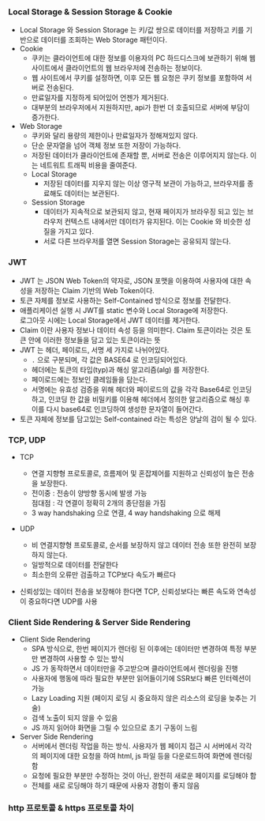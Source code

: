 ### Local Storage & Session Storage & Cookie
+ Local Storage 와 Session Storage 는 키/값 쌍으로 데이터를 저장하고 키를 기반으로 데이터를 조회하는 Web Storage 패턴이다.
+ Cookie
    - 쿠키는 클라이언트에 대한 정보를 이용자의 PC 하드디스크에 보관하기 위해 웹 사이트에서 클라이언트의 웹 브라우저에 전송하는 정보이다.
    - 웹 사이트에서 쿠키를 설정하면, 이후 모든 웹 요청은 쿠키 정보를 포함하여 서버로 전송된다.
    - 만료일자를 지정하게 되어있어 언젠가 제거된다.
    - 대부분의 브라우저에서 지원하지만, api가 한번 더 호출되므로 서버에 부담이 증가한다.
+ Web Storage
    - 쿠키와 달리 용량의 제한이나 만료일자가 정해져있지 않다.
    - 단순 문자열을 넘어 객체 정보 또한 저장이 가능하다.
    - 저장된 데이터가 클라이언트에 존재할 뿐, 서버로 전송은 이루어지지 않는다. 이는 네트워트 트래픽 비용을 줄여준다.
    - Local Storage
        + 저장된 데이터를 지우지 않는 이상 영구적 보관이 가능하고, 브라우저를 종료해도 데이터는 보관된다.
    - Session Storage
        + 데이터가 지속적으로 보관되지 않고, 현재 페이지가 브라우징 되고 있는 브라우저 컨텍스트 내에서만 데이터가 유지된다. 이는 Cookie 와 비슷한 성질을 가지고 있다. 
        + 서로 다른 브라우저를 열면 Session Storage는 공유되지 않는다.


### JWT
+ JWT 는 JSON Web Token의 약자로, JSON 포맷을 이용하여 사용자에 대한 속성을 저장하는 Claim 기반의 Web Token이다.
+ 토큰 자체를 정보로 사용하는 Self-Contained 방식으로 정보를 전달한다.
+ 애플리케이션 실행 시 JWT를 static 변수와 Local Storage에 저장한다.     
로그아웃 시에는 Local Storage에서 JWT 데이터를 제거한다.
+ Claim 이란 사용자 정보나 데이터 속성 등을 의미한다. Claim 토큰이라는 것은 토큰 안에 이러한 정보들을 담고 있는 토큰이라는 뜻
+ JWT 는 헤더, 페이로드, 서명 세 가지로 나뉘어있다. 
    - `.` 으로 구분되며, 각 값은 BASE64 로 인코딩되어있다.
    - 헤더에는 토큰의 타입(typ)과 해싱 알고리즘(alg) 를 저장한다.
    - 페이로드에는 정보인 클레임들을 담는다.
    - 서명에는 유효성 검증을 위해 헤더와 페이로드의 값을 각각 Base64로 인코딩 하고, 인코딩 한 값을 비밀키를 이용해 헤더에서 정의한 알고리즘으로 해싱 후 이를 다시 base64로 인코딩하여 생성한 문자열이 들어간다.
+ 토큰 자체에 정보를 담고있는 Self-contained 라는 특성은 양날의 검이 될 수 있다.


### TCP, UDP
+ TCP
    - 연결 지향형 프로토콜로, 흐름제어 및 혼잡제어를 지원하고 신뢰성이 높은 전송을 보장한다.
    - 전이중 : 전송이 양방향 동시에 발생 가능    
    점대점 : 각 연결이 정확히 2개의 종단점을 가짐
    - 3 way handshaking 으로 연결, 4 way handshaking 으로 해제
+ UDP
    - 비 연결지향형 프로토콜로, 순서를 보장하지 않고 데이터 전송 또한 완전히 보장하지 않는다.
    - 일방적으로 데이터를 전달한다
    - 최소한의 오류만 검출하고 TCP보다 속도가 빠르다

+ 신뢰성있는 데이터 전송을 보장해야 한다면 TCP, 신뢰성보다는 빠른 속도와 연속성이 중요하다면 UDP를 사용


### Client Side Rendering & Server Side Rendering
+ Client Side Rendering
    - SPA 방식으로, 한번 페이지가 렌더링 된 이후에는 데이터만 변경하여 특정 부분만 변경하여 사용할 수 있는 방식
    - JS 가 동작하면서 데이터만을 주고받으며 클라이언트에서 렌더링을 진행
    - 사용자에 행동에 따라 필요한 부분만 읽어들이기에 SSR보다 빠른 인터렉션이 가능
    - Lazy Loading 지원 (페이지 로딩 시 중요하지 않은 리소스의 로딩을 늦추는 기술)
    - 검색 노출이 되지 않을 수 있음
    - JS 까지 읽어야 화면을 그릴 수 있으므로 초기 구동이 느림
+ Server Side Rendering
    - 서버에서 렌더링 작업을 하는 방식. 사용자가 웹 페이지 접근 시 서버에서 각각의 페이지에 대한 요청을 하여 html, js 파일 등을 다운로드하여 화면에 렌더링함
    - 요청에 필요한 부분만 수정하는 것이 아닌, 완전히 새로운 페이지를 로딩해야 함
    - 전체를 새로 로딩해야 하기 때문에 사용자 경험이 좋지 않음


###  http 프로토콜 & https 프로토콜 차이



